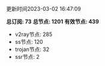 更新时间2023-03-02 16:47:09

**总订阅: 73**
**总节点: 1201**
**有效节点: 439**
- v2ray节点: 285
- ss节点: 120
- trojan节点: 32
- ssr节点: 2
